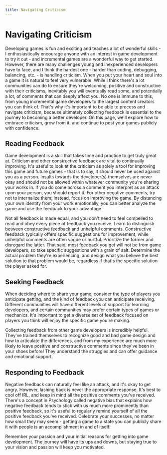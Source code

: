 ```yaml
---
title: Navigating Criticism
---
```

# Navigating Criticism

Developing games is fun and exciting and teaches a lot of wonderful skills - I enthusiastically encourage anyone with an interest in game development to try it out - and incremental games are a wonderful way to get started. However, there are many challenges young and inexperienced developers have to face, and I think the hardest one - harder than coding, debugging, balancing, etc. - is handling criticism. When you put your heart and soul into a game it is natural to feel very vulnerable. While I think there's a lot communities can do to ensure they're welcoming, positive and constructive with their criticisms, inevitably you will eventually read some, and potentially a lot, of comments that can deeply affect you. No one is immune to this, from young incremental game developers to the largest content creators you can think of. That's why it's important to be able to process and navigate criticism, because ultimately collecting feedback is essential to the journey to becoming a better developer. On this page, we'll explore how to embrace criticism, grow from it, and continue to post your games publicly with confidence.

## Reading Feedback

Game development is a skill that takes time and practice to get truly great at. Criticism and other constructive feedback are vital to continually improving. It's useful to look at the criticism as solely a tool for improving this game and future games - that is to say, it should never be used against you as a person. Insults towards the developer(s) themselves are never okay and should not be allowed within whatever community you're sharing your works in. If you do come across a comment you interpret as an attack upon your person, you should report it. For other negative comments, try not to internalize them; instead, focus on improving the game. By distancing your own identity from your work emotionally, you can better analyze the game and use the feedback to your advantage.

Not all feedback is made equal, and you don't need to feel compelled to read and obey every piece of feedback you receive. Learn to distinguish between constructive feedback and unhelpful comments. Constructive feedback typically offers specific suggestions for improvement, while unhelpful comments are often vague or hurtful. Prioritize the former and disregard the latter. That said, most feedback you get will not be from game developers, so take specific suggestions with a grain of salt. Determine the actual problem they're experiencing, and design what you believe the best solution to that problem would be, regardless if that's the specific solution the player asked for.

## Seeking Feedback

When deciding where to share your game, consider the type of players you anticipate getting, and the kind of feedback you can anticipate receiving. Different communities will have different levels of support for learning developers, and certain communities may prefer certain types of games or mechanics. It's important to get a diverse set of feedback focused on players you think will enjoy the specific game you're making.

Collecting feedback from other game developers is incredibly helpful. They've trained themselves to recognize good and bad game design and how to articulate the differences, and from my experience are much more likely to leave positive and constructive comments since they've been in your shoes before! They understand the struggles and can offer guidance and emotional support.

## Responding to Feedback

Negative feedback can naturally feel like an attack, and it's okay to get angry. However, lashing back is never the appropriate response. It's best to cool off IRL, and keep in mind all the positive comments you've received. There's a concept in Psychology called negative bias that explains how negative feedback tends to stick with us much more prominently than positive feedback, so it's useful to regularly remind yourself of all the positive feedback you've received. Celebrate your successes, no matter how small they may seem - getting a game to a state you can publicly share it with people is an accomplishment in and of itself!

Remember your passion and your initial reasons for getting into game development. The journey will have its ups and downs, but staying true to your vision and passion will keep you motivated.
